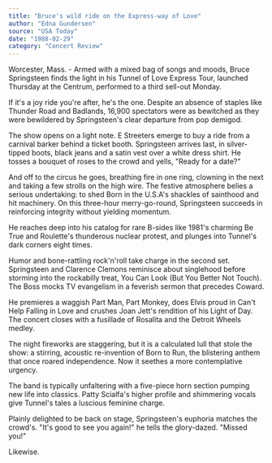 ```yaml
---
title: "Bruce's wild ride on the Express-way of Love"
author: "Edna Gundersen"
source: "USA Today"
date: "1988-02-29"
category: "Concert Review"
---
```


Worcester, Mass. - Armed with a mixed bag of songs and moods, Bruce Springsteen finds the light in his Tunnel of Love Express Tour, launched Thursday at the Centrum, performed to a third sell-out Monday.

If it's a joy ride you're after, he's the one. Despite an absence of staples like Thunder Road and Badlands, 16,900 spectators were as bewitched as they were bewildered by Springsteen's clear departure from pop demigod.

The show opens on a light note. E Streeters emerge to buy a ride from a carnival barker behind a ticket booth. Springsteen arrives last, in silver- tipped boots, black jeans and a satin vest over a white dress shirt. He tosses a bouquet of roses to the crowd and yells, "Ready for a date?"

And off to the circus he goes, breathing fire in one ring, clowning in the next and taking a few strolls on the high wire. The festive atmosphere belies a serious undertaking: to shed Born in the U.S.A's shackles of sainthood and hit machinery. On this three-hour merry-go-round, Springsteen succeeds in reinforcing integrity without yielding momentum.

He reaches deep into his catalog for rare B-sides like 1981's charming Be True and Roulette's thunderous nuclear protest, and plunges into Tunnel's dark corners eight times.

Humor and bone-rattling rock'n'roll take charge in the second set. Springsteen and Clarence Clemons reminisce about singlehood before storming into the rockabilly treat, You Can Look (But You Better Not Touch). The Boss mocks TV evangelism in a feverish sermon that precedes Coward.

He premieres a waggish Part Man, Part Monkey, does Elvis proud in Can't Help Falling in Love and crushes Joan Jett's rendition of his Light of Day. The concert closes with a fusillade of Rosalita and the Detroit Wheels medley.

The night fireworks are staggering, but it is a calculated lull that stole the show: a stirring, acoustic re-invention of Born to Run, the blistering anthem that once roared independence. Now it seethes a more contemplative urgency.

The band is typically unfaltering with a five-piece horn section pumping new life into classics. Patty Scialfa's higher profile and shimmering vocals give Tunnel's tales a luscious feminine charge.

Plainly delighted to be back on stage, Springsteen's euphoria matches the crowd's. "It's good to see you again!" he tells the glory-dazed. "Missed you!"

Likewise.